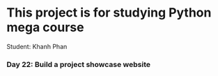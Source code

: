 # This project is for studying Python mega course 
Student: Khanh Phan

### Day 22: Build a project showcase website